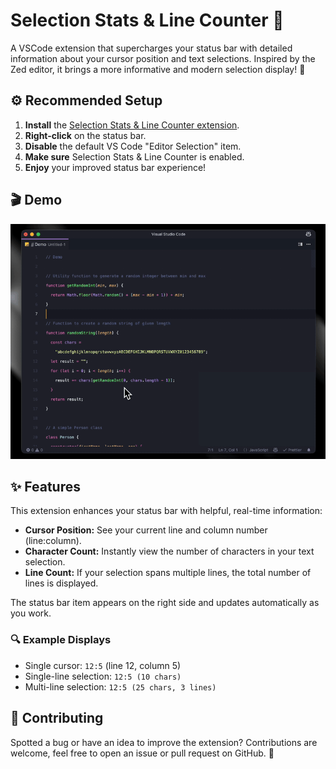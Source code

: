 # Selection Stats & Line Counter 📏

A VSCode extension that supercharges your status bar with detailed information about your cursor position and text selections. Inspired by the Zed editor, it brings a more informative and modern selection display! 🚀

## ⚙️ Recommended Setup

1. **Install** the [Selection Stats & Line Counter extension](https://marketplace.visualstudio.com/items?itemName=pavelas.selection-stats).
2. **Right-click** on the status bar.
3. **Disable** the default VS Code "Editor Selection" item.
4. **Make sure** Selection Stats & Line Counter is enabled.
5. **Enjoy** your improved status bar experience!

## 🎬 Demo

[![Selection Stats & Line Counter Demo](/images/demo.gif)](/images/demo.gif)

## ✨ Features

This extension enhances your status bar with helpful, real-time information:

- **Cursor Position:** See your current line and column number (line:column).
- **Character Count:** Instantly view the number of characters in your text selection.
- **Line Count:** If your selection spans multiple lines, the total number of lines is displayed.

The status bar item appears on the right side and updates automatically as you work.

### 🔍 Example Displays

- Single cursor: `12:5` (line 12, column 5)
- Single-line selection: `12:5 (10 chars)`
- Multi-line selection: `12:5 (25 chars, 3 lines)`

## 👥 Contributing

Spotted a bug or have an idea to improve the extension? Contributions are welcome, feel free to open an issue or pull request on GitHub. 🖤
